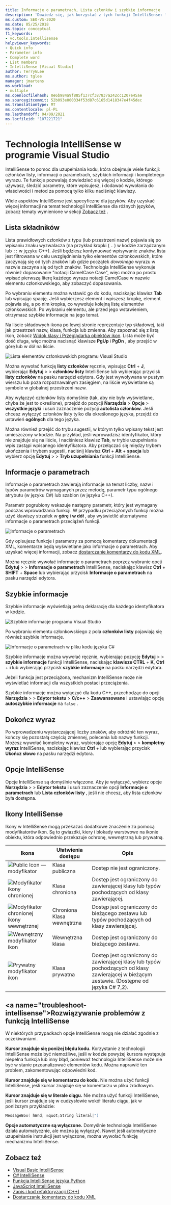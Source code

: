 ```yaml
---
title: Informacje o parametrach, Lista członków i szybkie informacje
description: 'Dowiedz się, jak korzystać z tych funkcji IntelliSense: listy członków, informacji o parametrach, szybkich informacji i kompletnego wyrazu.'
ms.custom: SEO-VS-2020
ms.date: 05/25/2018
ms.topic: conceptual
f1_keywords:
- vc.tools.intellisense
helpviewer_keywords:
- Quick info
- Parameter info
- Complete word
- List members
- IntelliSense [Visual Studio]
author: TerryGLee
ms.author: tglee
manager: jmartens
ms.workload:
- multiple
ms.openlocfilehash: 0e6b984a9f885f137cf387837a242cc1207e45ae
ms.sourcegitcommit: 52b093e000334f53d87c6165d1418347e4f45dec
ms.translationtype: MT
ms.contentlocale: pl-PL
ms.lasthandoff: 04/09/2021
ms.locfileid: "107221721"
---
```

# <a name="intellisense-in-visual-studio"></a>Technologia IntelliSense w programie Visual Studio

IntelliSense to pomoc dla uzupełniania kodu, która obejmuje wiele funkcji: członków listy, informacji o parametrach, szybkich informacji i kompletnego wyrazu. Te funkcje pozwalają dowiedzieć się więcej o kodzie, którego używasz, śledzić parametry, które wpisujesz, i dodawać wywołania do właściwości i metod za pomocą tylko kilku naciśnięć klawiszy.

Wiele aspektów IntelliSense jest specyficzne dla języków. Aby uzyskać więcej informacji na temat technologii IntelliSense dla różnych języków, zobacz tematy wymienione w sekcji [Zobacz też](#see-also) .

## <a name="list-members"></a>Lista składników

Lista prawidłowych członków z typu (lub przestrzeni nazw) pojawia się po wpisaniu znaku wyzwalacza (na przykład kropki ( `.` ) w kodzie zarządzanym lub `::` w języku C++). Jeśli będziesz kontynuować wpisywanie znaków, lista jest filtrowana w celu uwzględnienia tylko elementów członkowskich, które zaczynają się od tych znaków lub gdzie początek *dowolnego* wyrazu w nazwie zaczyna się od tych znaków. Technologia IntelliSense wykonuje również dopasowanie "notacji CamelCase Case", więc można po prostu wpisać pierwszą literę każdego wyrazu notacji CamelCase w nazwie elementu członkowskiego, aby zobaczyć dopasowania.

Po wybraniu elementu można wstawić go do kodu, naciskając klawisz **Tab** lub wpisując spację. Jeśli wybierzesz element i wpiszesz kropkę, element pojawia się, a po nim kropka, co wywołuje kolejną listę elementów członkowskich. Po wybraniu elementu, ale przed jego wstawieniem, otrzymasz szybkie informacje na jego temat.

Na liście składowych ikona po lewej stronie reprezentuje typ składowej, taki jak przestrzeń nazw, klasa, funkcja lub zmienna. Aby zapoznać się z listą ikon, zobacz [Widok klasy i Przeglądarka obiektów ikon](../ide/class-view-and-object-browser-icons.md). Lista może być dość długa, więc można nacisnąć klawisze **PgUp** i **PgDn** , aby przejść w górę lub w dół na liście.

![Lista elementów członkowskich programu Visual Studio](../ide/media/vs2015_intellisense.png)

Można wywołać funkcję **listy członków** ręcznie, wpisując **Ctrl** + **J**, wybierając **Edytuj**  >    >  **członków listy** IntelliSense lub wybierając przycisk **listy członków** na pasku narzędzi edytora. Gdy jest wywoływana w pustym wierszu lub poza rozpoznawalnym zasięgiem, na liście wyświetlane są symbole w globalnej przestrzeni nazw.

Aby wyłączyć członków listy domyślnie (tak, aby nie były wyświetlane, chyba że jest to określone), przejdź do pozycji **Narzędzia**  >  **Opcje**  >  **wszystkie języki** i usuń zaznaczenie pozycji **autolista członków**. Jeśli chcesz wyłączyć członków listy tylko dla określonego języka, przejdź do ustawień **ogólnych** dla tego języka.

Można również przejść do trybu sugestii, w którym tylko wpisany tekst jest umieszczony w kodzie. Na przykład, jeśli wprowadzisz identyfikator, który nie znajduje się na liście, i naciśniesz klawisz **Tab**, w trybie uzupełniania wpis zastąpi wpisanego identyfikatora. Aby przełączać się między trybem ukończenia i trybem sugestii, naciśnij klawisz **Ctrl** + **Alt** + **spacja** lub wybierz opcję **Edytuj**  >    >  **Tryb uzupełniania** funkcji IntelliSense.

## <a name="parameter-info"></a>Informacje o parametrach

Informacje o parametrach zawierają informacje na temat liczby, nazw i typów parametrów wymaganych przez metodę, parametr typu ogólnego atrybutu (w języku C#) lub szablon (w języku C++).

Parametr pogrubiony wskazuje następny parametr, który jest wymagany podczas wprowadzania funkcji. W przypadku przeciążonych funkcji można użyć klawiszy strzałek w **górę** i **w dół** , aby wyświetlić alternatywne informacje o parametrach przeciążeń funkcji.

![Informacje o parametrach](../ide/media/vs2015_param_info.png)

Gdy opisujesz funkcje i parametry za pomocą komentarzy dokumentacji XML, komentarze będą wyświetlane jako informacje o parametrach. Aby uzyskać więcej informacji, zobacz [dostarczanie komentarzy do kodu XML](reference/generate-xml-documentation-comments.md).

Można ręcznie wywołać informacje o parametrach poprzez wybranie opcji **Edytuj**  >    >  **Informacje o parametrach** IntelliSense, naciskając klawisz **Ctrl** + **SHIFT** + **Space** lub wybierając przycisk **Informacje o parametrach** na pasku narzędzi edytora.

## <a name="quick-info"></a>Szybkie informacje

Szybkie informacje wyświetlają pełną deklarację dla każdego identyfikatora w kodzie.

![Szybkie informacje programu Visual Studio](../ide/media/vs2015_quick_info.png)

Po wybraniu elementu członkowskiego z pola **członków listy** pojawiają się również szybkie informacje.

![Informacje o parametrach w pliku kodu języka C&#35;](../ide/media/vs2015_paraminfo.png)

Szybkie informacje można wywołać ręcznie, wybierając pozycję **Edytuj**  >    >  **szybkie informacje** funkcji IntelliSense, naciskając **klawisze CTRL** + **K**, **Ctrl** + **i** lub wybierając przycisk **szybkie informacje** na pasku narzędzi edytora.

Jeżeli funkcja jest przeciążona, mechanizm IntelliSense może nie wyświetlać informacji dla wszystkich postaci przeciążenia.

Szybkie informacje można wyłączyć dla kodu C++, przechodząc do opcji **Narzędzia**  >    >  **Edytor tekstu**  >  **C/c++**  >  **Zaawansowane** i ustawiając opcję **autoszybkie informacje** na `false` .

## <a name="complete-word"></a>Dokończ wyraz

Po wprowadzeniu wystarczającej liczby znaków, aby odróżnić ten wyraz, kończy się pozostałą częścią zmiennej, polecenia lub nazwy funkcji. Możesz wywołać kompletny wyraz, wybierając opcję **Edytuj**  >    >  **kompletny wyraz** IntelliSense, naciskając klawisz **Ctrl** + lub wybierając przycisk **Ukończ słowo** na pasku narzędzi edytora.

## <a name="intellisense-options"></a>Opcje IntelliSense

Opcje IntelliSense są domyślnie włączone. Aby je wyłączyć, wybierz opcje **Narzędzia**  >    >  **Edytor tekstu** i usuń zaznaczenie opcji **Informacje o parametrach** lub **Lista członków listy** , jeśli nie chcesz, aby lista członków była dostępna.

## <a name="intellisense-icons"></a>Ikony IntelliSense
Ikony w IntelliSense mogą przekazać dodatkowe znaczenie za pomocą modyfikatorów ikon. Są to gwiazdki, kiery i blokady warstwowe na ikonie obiektu, która odpowiednio przekazuje ochronę, wewnętrzną lub prywatną.

|    Ikona    |    Ułatwienia dostępu    |    Opis    |
|------------|--------------------------------|------------------------------------------------------------------------------------------------------------------------------------------------------|
| ![Public Icon — modyfikator](../ide/media/intellisensePublicNoModifier.png)       |    Klasa publiczna    |    Dostęp nie jest ograniczony.   |
| ![Modyfikator ikony chronionej](../ide/media/intellisenseProtectedModifier.png)       |    Klasa chroniona    |    Dostęp jest ograniczony do zawierającej klasy lub typów pochodzących od klasy zawierającej.    |
| ![Modyfikator chronionej ikony wewnętrznej](../ide/media/intellisenseProtectedInternalModifier.png)       |    Chroniona Klasa wewnętrzna    |    Dostęp jest ograniczony do bieżącego zestawu lub typów pochodzących od klasy zawierającej.    |
| ![Wewnętrzny modyfikator ikon](../ide/media/intellisenseInternalModifier.png)       |    Wewnętrzna klasa    |    Dostęp jest ograniczony do bieżącego zestawu.    |
|![Prywatny modyfikator ikon](../ide/media/intellisensePrivateModifier.png)        |    Klasa prywatna    |    Dostęp jest ograniczony do zawierającej klasy lub typów pochodzących od klasy zawierającej w bieżącym zestawie. (Dostępne od języka C# 7,2).    |

## <a name="troubleshoot-intellisense&quot;></a>Rozwiązywanie problemów z funkcją IntelliSense

W niektórych przypadkach opcje IntelliSense mogą nie działać zgodnie z oczekiwaniami.

**Kursor znajduje się poniżej błędu kodu.** Korzystanie z technologii IntelliSense może być niemożliwe, jeśli w kodzie powyżej kursora występuje niepełna funkcja lub inny błąd, ponieważ technologia IntelliSense może nie być w stanie przeanalizować elementów kodu. Można naprawić ten problem, zakomentowując odpowiedni kod.

**Kursor znajduje się w komentarzu do kodu.** Nie można użyć funkcji IntelliSense, jeśli kursor znajduje się w komentarzu w pliku źródłowym.

**Kursor znajduje się w literale ciągu.** Nie można użyć funkcji IntelliSense, jeśli kursor znajduje się w cudzysłowie wokół literału ciągu, jak w poniższym przykładzie:

```cpp
MessageBox( hWnd, &quot;String literal|")
```

**Opcje automatyczne są wyłączone.** Domyślnie technologia IntelliSense działa automatycznie, ale można ją wyłączyć. Nawet jeśli automatyczne uzupełnianie instrukcji jest wyłączone, można wywołać funkcję mechanizmu IntelliSense.

## <a name="see-also"></a>Zobacz też

- [Visual Basic IntelliSense](../ide/visual-basic-specific-intellisense.md)
- [C# IntelliSense](../ide/visual-csharp-intellisense.md)
- [Funkcja IntelliSense języka Python](../python/editing-python-code-in-visual-studio.md#intellisense)
- [JavaScript IntelliSense](../ide/javascript-intellisense.md)
- [Zapis i kod refaktoryzacji (C++)](/cpp/ide/writing-and-refactoring-code-cpp)
- [Dostarczanie komentarzy do kodu XML](reference/generate-xml-documentation-comments.md)
